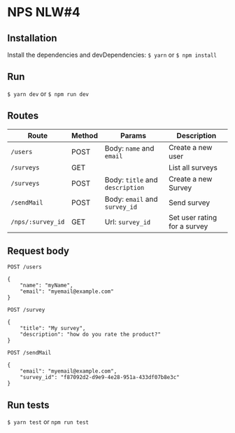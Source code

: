 # NPS NLW#4
## Installation
Install the dependencies and devDependencies:
`$ yarn`
or
`$ npm install`
## Run
`$ yarn dev`
or
`$ npm run dev`

## Routes
| Route | Method | Params | Description |
| - | - | - | - |
|`/users` | POST | Body: `name` and `email` |Create a new user |
| `/surveys` | GET |  | List all surveys |
| `/surveys` | POST | Body: `title` and `description` | Create a new Survey |
| `/sendMail` | POST | Body: `email` and `survey_id` | Send survey |
|`/nps/:survey_id`| GET | Url: `survey_id` | Set user rating for a survey |

## Request body
`POST /users`
```
{
    "name": "myName",
    "email": "myemail@example.com"
}
```
`POST /survey`
```
{
    "title": "My survey",
    "description": "how do you rate the product?"
}
```

`POST /sendMail`
```
{
    "email": "myemail@example.com",
    "survey_id": "f87092d2-d9e9-4e28-951a-433df07b8e3c"
}
```
## Run tests
`$ yarn test`
or
`npm run test`